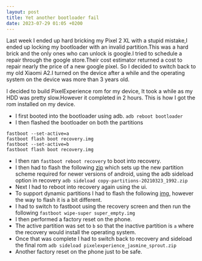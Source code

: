```yaml
---
layout: post
title: Yet another bootloader fail
date: 2023-07-29 01:05 +0200
---
```

Last week I ended up hard bricking my Pixel 2 XL with a stupid mistake,I ended up locking my bootloader with an invalid partition.This was a hard brick and the only ones who can unlock is google.I tried to schedule a repair through the google store.Their cost estimator returned a cost to repair nearly the price of a new google pixel.
So I decided to switch back to my old Xiaomi A2.I turned on the device after a while and the operating system on the device was more than 3 years old.

I decided to build PixelExperience rom for my device, It took a while as my HDD was pretty slow.However it completed in 2 hours.
This is how I got the rom installed on my device.

- I first booted into the bootloader using adb. `adb reboot bootloader`
- I then flashed the bootloader on both the partitions
```
fastboot --set-active=a
fastboot flash boot recovery.img
fastboot --set-active=b
fastboot flash boot recovery.img
```
- I then  ran `fastboot reboot recovery` to boot into recovery.
- I then had to flash the following [zip](https://github.com/PixelExperience-Devices/blobs/raw/main/copy-partitions-20210323_1922.zip) which sets up the new partition scheme required for newer versions of android, using the adb sideload option in recovery `adb sideload copy-partitions-20210323_1992.zip`
- Next I had to reboot into recovery again using the ui.
- To support dynamic partitions I had to flash the following [img](https://gitlab.pixelexperience.org/android/vendor-blobs/wiki_blobs_jasmine_sprout/-/raw/main/android-13/super_empty.img?inline=false), however the way to flash it is a bit different.
- I had to switch to fastboot using the recovery screen and then run the following `fastboot wipe-super super_empty.img`
- I then performed a factory reset on the phone.
- The active partition was set to `b` so that the inactive partition is `a` where the recovery would install the operating system.
- Once that was complete I had to switch back to recovery and sideload the final rom `adb sideload pixelexperience_jasmine_sprout.zip`
- Another factory reset on the phone just to be safe.
